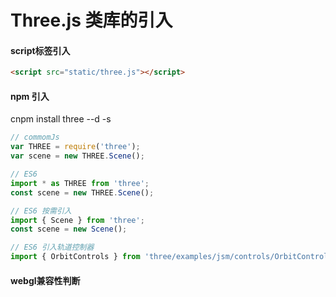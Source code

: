 # Three.js 类库的引入

#### script标签引入

```html
<script src="static/three.js"></script>
```

#### npm 引入

cnpm install three --d -s

```js
// commomJs
var THREE = require('three');
var scene = new THREE.Scene();

// ES6
import * as THREE from 'three';
const scene = new THREE.Scene();

// ES6 按需引入
import { Scene } from 'three';
const scene = new Scene();

// ES6 引入轨道控制器
import { OrbitControls } from 'three/examples/jsm/controls/OrbitControls.js';
```

#### webgl兼容性判断
